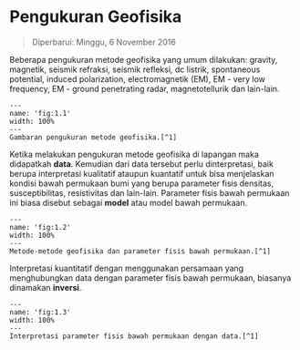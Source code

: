 # Pengukuran Geofisika
> Diperbarui: Minggu, 6 November 2016 

Beberapa pengukuran metode geofisika yang umum dilakukan: gravity, magnetik, seismik refraksi, seismik refleksi, dc listrik, spontaneous potential, induced polarization, electromagnetik (EM), EM - very low frequency, EM - ground penetrating radar, magnetotellurik dan lain-lain.

```{figure} /figures/chap0/tutorials/surveys.png
---
name: 'fig:1.1'
width: 100%
---
Gambaran pengukuran metode geofisika.[^1]
```

Ketika melakukan pengukuran metode geofisika di lapangan maka didapatkah **data**. Kemudian dari data tersebut perlu dinterpretasi, baik berupa interpretasi kualitatif ataupun kuantatif untuk bisa menjelaskan kondisi bawah permukaan bumi yang berupa parameter fisis densitas, susceptibilitas, resistivitas dan lain-lain. Parameter fisis bawah permukaan ini biasa disebut sebagai **model** atau model bawah permukaan.

```{figure} /figures/chap0/tutorials/techniques-targets.png
---
name: 'fig:1.2'
width: 100%
---
Metode-metode geofisika dan parameter fisis bawah permukaan.[^1]
```

Interpretasi kuantitatif dengan menggunakan persamaan yang menghubungkan data dengan parameter fisis bawah permukaan, biasanya dinamakan **inversi**.


```{figure} /figures/chap0/tutorials/interpretation.jpg
---
name: 'fig:1.3'
width: 100%
---
Interpretasi parameter fisis bawah permukaan dengan data.[^1]
```

[^1]: Inversion Concept : Introduction Geophysical Inversion. Website: https://gif.eos.ubc.ca/IAG